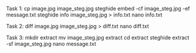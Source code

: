 Task 1:
cp image.jpg image_steg.jpg
steghide embed -cf image_steg.jpg -ef message.txt
steghide info image_steg.jpg > info.txt
nano info.txt

Task 2:
diff image.jpg image_steg.jpg > diff.txt
nano diff.txt

Task 3:
mkdir extract
mv image_steg.jpg extract
cd extract
steghide extract -sf image_steg.jpg
nano message.txt

